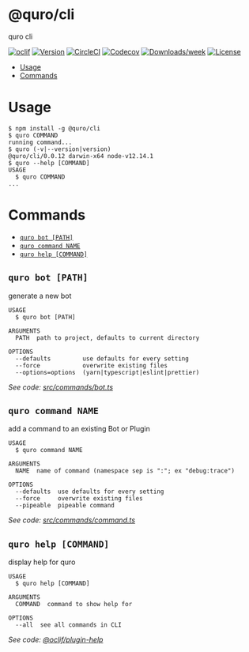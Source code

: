 @quro/cli
=========

quro cli

[![oclif](https://img.shields.io/badge/cli-oclif-brightgreen.svg)](https://oclif.io)
[![Version](https://img.shields.io/npm/v/@quro/cli.svg)](https://npmjs.org/package/@quro/cli)
[![CircleCI](https://circleci.com/gh/hota1024/quro-cli/tree/master.svg?style=shield)](https://circleci.com/gh/hota1024/quro-cli/tree/master)
[![Codecov](https://codecov.io/gh/hota1024/quro-cli/branch/master/graph/badge.svg)](https://codecov.io/gh/hota1024/quro-cli)
[![Downloads/week](https://img.shields.io/npm/dw/@quro/cli.svg)](https://npmjs.org/package/@quro/cli)
[![License](https://img.shields.io/npm/l/@quro/cli.svg)](https://github.com/hota1024/quro-cli/blob/master/package.json)

<!-- toc -->
* [Usage](#usage)
* [Commands](#commands)
<!-- tocstop -->
# Usage
<!-- usage -->
```sh-session
$ npm install -g @quro/cli
$ quro COMMAND
running command...
$ quro (-v|--version|version)
@quro/cli/0.0.12 darwin-x64 node-v12.14.1
$ quro --help [COMMAND]
USAGE
  $ quro COMMAND
...
```
<!-- usagestop -->
# Commands
<!-- commands -->
* [`quro bot [PATH]`](#quro-bot-path)
* [`quro command NAME`](#quro-command-name)
* [`quro help [COMMAND]`](#quro-help-command)

## `quro bot [PATH]`

generate a new bot

```
USAGE
  $ quro bot [PATH]

ARGUMENTS
  PATH  path to project, defaults to current directory

OPTIONS
  --defaults         use defaults for every setting
  --force            overwrite existing files
  --options=options  (yarn|typescript|eslint|prettier)
```

_See code: [src/commands/bot.ts](https://github.com/hota1024/quro-cli/blob/v0.0.12/src/commands/bot.ts)_

## `quro command NAME`

add a command to an existing Bot or Plugin

```
USAGE
  $ quro command NAME

ARGUMENTS
  NAME  name of command (namespace sep is ":"; ex "debug:trace")

OPTIONS
  --defaults  use defaults for every setting
  --force     overwrite existing files
  --pipeable  pipeable command
```

_See code: [src/commands/command.ts](https://github.com/hota1024/quro-cli/blob/v0.0.12/src/commands/command.ts)_

## `quro help [COMMAND]`

display help for quro

```
USAGE
  $ quro help [COMMAND]

ARGUMENTS
  COMMAND  command to show help for

OPTIONS
  --all  see all commands in CLI
```

_See code: [@oclif/plugin-help](https://github.com/oclif/plugin-help/blob/v2.2.3/src/commands/help.ts)_
<!-- commandsstop -->
